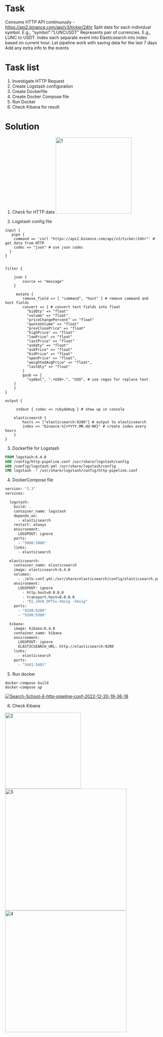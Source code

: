 # Task
Consume HTTP API continuously - https://api2.binance.com/api/v3/ticker/24hr
Split data for each individual symbol. E.g., "symbol":"LUNCUSDT"
Represents pair of currencies. E.g., LUNC to USDT. 
Index each separate event into Elasticsearch into index based on current hour. 
Let pipeline work with saving data for the last 7 days
Add any extra info to the events



# Task list

1. Investigate HTTP Request
2. Create Logstash configuration
3. Create Dockerfile
4. Create Docker Compose file
5. Run Docker 
6. Check Kibana for result

# Solution

1. Check for HTTP data
<a href='https://postimages.org/' target='_blank'><img src='https://i.postimg.cc/mgcKVZsS/1.jpg' border='0' height="250px" alt='1'/></a>

2. Logstash config file
````text
input {
   pipe {
    command => 'curl "https://api2.binance.com/api/v3/ticker/24hr"' # get data from HTTP 
    codec => "json" # use json codec
  }
}


filter {

    json {
        source => "message"
    }

     mutate {
        remove_field => [ "command", "host" ] # remove command and host fields
        convert => { # convert text fields into float
          "bidQty" => "float"
          "volume" => "float"
          "priceChangePercent" => "float"
          "quoteVolume" => "float"
          "prevClosePrice" => "float"
          "highPrice" => "float"
          "lowPrice" => "float"
          "lastPrice" => "float"
          "askQty" => "float"
          "askPrice" => "float"
          "bidPrice" => "float"
          "openPrice" => "float",
          "weightedAvgPrice" => "float",
          "lastQty" => "float"
        }
        gsub => [
          "symbol", ".+USD+.", "USD", # use regex for replace text
    ]
    }
}

output {

     stdout { codec => rubydebug } # show up in console

    elasticsearch {
        hosts => ["elasticsearch:9200"] # output to elasticsearch
        index => "binance-%{+YYYY.MM.dd-HH}" # create index every hours
    }
}
````

3. Dockerfile for Logstash
````dockerfile
FROM logstash:6.4.0
ADD /config/http-pipeline.conf /usr/share/logstash/config
ADD /config/logstash.yml /usr/share/logstash/config
CMD logstash -f /usr/share/logstash/config/http-pipeline.conf
````

4. DockerCompose file
````dockerfile
version: "3.3"
services:

  logstash:
    build: .
    container_name: logstash
    depends_on:
      - elasticsearch
    restart: always
    environment:
      LOGSPOUT: ignore
    ports:
      - "5000:5000"
    links:
      - elasticsearch

  elasticsearch:
    container_name: elasticsearch
    image: elasticsearch:6.4.0
    volumes:
      - ./elk.conf.yml:/usr/share/elasticsearch/config/elasticsearch.yml
    environment:
      LOGSPOUT: ignore
        - http.host=0.0.0.0
        - transport.host=0.0.0.0
        - "ES_JAVA_OPTS=-Xms1g -Xmx1g"
    ports:
      - "9200:9200"
      - "9300:9300"

  kibana:
    image: kibana:6.4.0
    container_name: kibana
    environment:
      LOGSPOUT: ignore
      ELASTICSEARCH_URL: http://elasticsearch:9200
    links:
      - elasticsearch
    ports:
      - "5601:5601"

````

5. Run docker
````shell
docker-compose build
docker-compose up
````
<a href='https://postimages.org/' target='_blank'><img src='https://i.postimg.cc/zG0Y22bJ/Search-School-4-http-pipeline-conf-2022-12-20-19-36-18.gif' border='0' alt='Search-School-4-http-pipeline-conf-2022-12-20-19-36-18'/></a>

6. Check Kibana

<a href='https://postimg.cc/p9VqKJfR' target='_blank'><img src='https://i.postimg.cc/R0Ky5Pq6/2.jpg' border='0' height="250px" alt='2'/></a>
<a href='https://postimages.org/' target='_blank'><img src='https://i.postimg.cc/kGBy94w1/3.jpg' border='0' height="400px" alt='3'/></a>
<a href='https://postimages.org/' target='_blank'><img src='https://i.postimg.cc/s2mPhSNH/4.jpg' border='0' height="400px" alt='4'/></a>